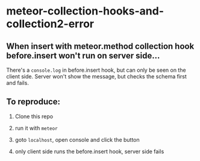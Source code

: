 # meteor-collection-hooks-and-collection2-error

## When insert with meteor.method collection hook before.insert won't run on server side...

There's a `console.log` in before.insert hook, but can only be seen on the
client side. Server won't show the message, but checks the schema first and
fails.

## To reproduce:

1. Clone this repo

1. run it with `meteor`

1. goto `localhost`, open console and click the button

1. only client side runs the before.insert hook, server side fails
